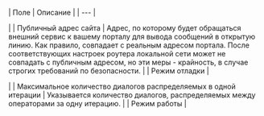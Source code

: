 | Поле | Описание |
| --- |

|
| Публичный адрес сайта | Адрес, по которому будет обращаться внешний сервис к вашему порталу для вывода сообщений в открытую линию. Как правило, совпадает с реальным адресом портала. После соответствующих настроек роутера локальной сети может не совпадать с публичным адресом, но эти меры - крайность, в случае строгих требований по безопасности. |
| Режим отладки |

|
| Максимальное количество диалогов распределяемых в одной итерации | Указывается количество диалогов, распределяемых между операторами за одну итерацию. |
| Режим работы |